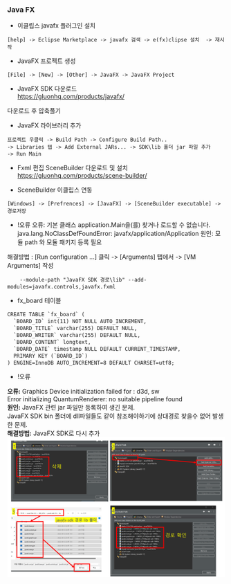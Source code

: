 ### Java FX

- 이클립스 javafx 플러그인 설치   
```
[help] -> Eclipse Marketplace -> javafx 검색 -> e(fx)clipse 설치  -> 재시작   
```
- JavaFX 프로젝트 생성   
```
[File] -> [New] -> [Other] -> JavaFX -> JavaFX Project   
```

- JavaFX SDK 다운로드   
https://gluonhq.com/products/javafx/

다운로드 후 압축풀기   

- JavaFX 라이브러리 추가   
```
프로젝트 우클릭 -> Build Path -> Configure Build Path..
-> Libraries 탭 -> Add External JARs... -> SDK\lib 폴더 jar 파일 추가
-> Run Main
```

- Fxml 편집 SceneBuilder 다운로드 및 설치   
https://gluonhq.com/products/scene-builder/

- SceneBuilder 이클립스 연동  
```
[Windows] -> [Prefrences] -> [JavaFX] -> [SceneBuilder executable] -> 경로저장
```

- !오류
오류: 기본 클래스 application.Main을(를) 찾거나 로드할 수 없습니다.
	java.lang.NoClassDefFoundError: javafx/application/Application
원인: 모듈 path 와 모듈 패키지 등록 필요

해결방법 : 
	[Run configuration ...] 클릭 -> [Arguments] 탭에서 -> [VM Arguments] 작성   
```
	--module-path "JavaFX SDK 경로\lib" --add-modules=javafx.controls,javafx.fxml
```

- fx_board 테이블 
```
CREATE TABLE `fx_board` (
  `BOARD_ID` int(11) NOT NULL AUTO_INCREMENT,
  `BOARD_TITLE` varchar(255) DEFAULT NULL,
  `BOARD_WRITER` varchar(255) DEFAULT NULL,
  `BOARD_CONTENT` longtext,
  `BOARD_DATE` timestamp NULL DEFAULT CURRENT_TIMESTAMP,
  PRIMARY KEY (`BOARD_ID`)
) ENGINE=InnoDB AUTO_INCREMENT=8 DEFAULT CHARSET=utf8;

```


- !오류

**오류:** Graphics Device initialization failed for :  d3d, sw   
	Error initializing QuantumRenderer: no suitable pipeline found   
**원인:** JavaFX 관련 jar 파일만 등록하여 생긴 문제.   
	JavaFX SDK bin 폴더에  dll파일들도 같이 참조해야하기에 상대경로 찾을수 없어 발생한 문제.   
**해결방법:** JavaFX SDK로 다시 추가      
![](javafx-error.png)
